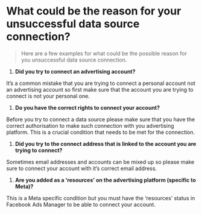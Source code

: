 # What could be the reason for your unsuccessful data source connection?


> Here are a few examples for what could be the possible reason for you unsuccessful data source connection.

1.  **Did you try to connect an advertising account?** 



It’s a common mistake that you are trying to connect a personal account not an advertising account so first  make sure that the account you are trying to connect is not your personal one.


1.  **Do you have the correct rights to connect your account?** 



Before you try to connect a data source please make sure that you have the correct authorisation to make such connection with you advertising platform. This is a crucial condition that needs to be met for the connection.


1.  **Did you try to the connect address that is linked to the account you are trying to connect?** 



Sometimes email addresses and accounts can be mixed up so please make sure to connect your account with it’s correct email address.


1.  **Are you added as a ‘resources’ on the advertising platform (specific to Meta)?** 



This is a Meta specific condition but you must have the ‘resources’ status in Facebook Ads Manager to be able to connect your account.
